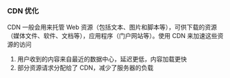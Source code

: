 ### CDN 优化

CDN 一般会用来托管 Web 资源（包括文本、图片和脚本等），可供下载的资源（媒体文件、软件、文档等），应用程序（门户网站等）。使用 CDN 来加速这些资源的访问

1. 用户收到的内容来自最近的数据中心，延迟更低，内容加载更快
2. 部分资源请求分配给了 CDN，减少了服务器的负载
